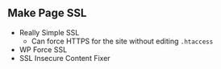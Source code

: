 
## Make Page SSL

* Really Simple SSL
    * Can force HTTPS for the site without editing `.htaccess`
* WP Force SSL
* SSL Insecure Content Fixer
